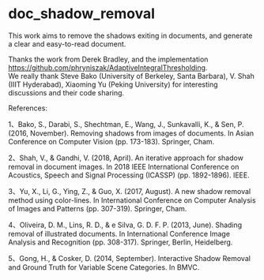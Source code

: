 # doc_shadow_removal
This work aims to remove the shadows exiting in documents, and generate a clear and easy-to-read document. 


Thanks the work from Derek Bradley, and the implementation https://github.com/phryniszak/AdaptiveIntegralThresholding.  
We really thank Steve Bako (University of Berkeley, Santa Barbara), V. Shah (IIIT Hyderabad),  Xiaoming Yu (Peking University) for interesting discussions and their code sharing.





References:

1、Bako, S., Darabi, S., Shechtman, E., Wang, J., Sunkavalli, K., & Sen, P. (2016, November). Removing shadows from images of documents. In Asian Conference on Computer Vision (pp. 173-183). Springer, Cham.

2、Shah, V., & Gandhi, V. (2018, April). An iterative approach for shadow removal in document images. In 2018 IEEE International Conference on Acoustics, Speech and Signal Processing (ICASSP) (pp. 1892-1896). IEEE.

3、Yu, X., Li, G., Ying, Z., & Guo, X. (2017, August). A new shadow removal method using color-lines. In International Conference on Computer Analysis of Images and Patterns (pp. 307-319). Springer, Cham. 

4、Oliveira, D. M., Lins, R. D., & e Silva, G. D. F. P. (2013, June). Shading removal of illustrated documents. In International Conference Image Analysis and Recognition (pp. 308-317). Springer, Berlin, Heidelberg.

5、Gong, H., & Cosker, D. (2014, September). Interactive Shadow Removal and Ground Truth for Variable Scene Categories. In BMVC.
